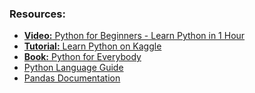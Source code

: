 ### Resources:
- <a href="https://www.youtube.com/watch?v=kqtD5dpn9C8"><b>Video:</b> Python for Beginners - Learn Python in 1 Hour</a>
- <a href="https://www.kaggle.com/learn/python"><b>Tutorial:</b> Learn Python on Kaggle</a>
- <a href="https://books.trinket.io/pfe/"><b>Book:</b> Python for Everybody</a>
- <a href="https://www.python.org/">Python Language Guide</a>
- <a href="https://pandas.pydata.org/docs/">Pandas Documentation</a>
